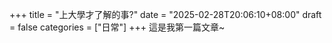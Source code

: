 +++
title = "上大學才了解的事?"
date = "2025-02-28T20:06:10+08:00"
draft = false
categories = ["日常"]
+++
這是我第一篇文章~